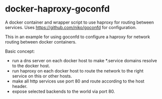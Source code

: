 docker-haproxy-goconfd
======================

A docker container and wrapper script to use haproxy for routing between services. Uses https://github.com/niko/goconfd for configuration.

This in an example for using goconfd to configure a haproxy for network routing between docker containers.

Basic concept:

* run a dns server on each docker host to make *.service domains resolve to the docker host.
* run haproxy on each docker host to route the network to the right service on this or other hosts.
* make all http services use port 80 and route according to the host header.
* expose selected backends to the world via port 80.
